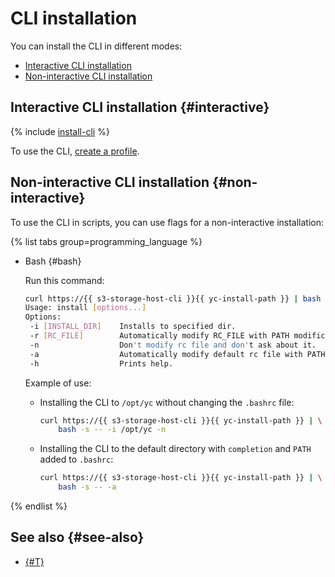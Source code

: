 # CLI installation

You can install the CLI in different modes: 
- [Interactive CLI installation](#interactive)
- [Non-interactive CLI installation](#non-interactive)

## Interactive CLI installation {#interactive}

{% include [install-cli](../../_includes/cli/install-cli.md) %}

To use the CLI, [create a profile](profile/profile-create.md).

## Non-interactive CLI installation {#non-interactive}

To use the CLI in scripts, you can use flags for a non-interactive installation:

{% list tabs group=programming_language %}

- Bash {#bash}

    Run this command:

    ```bash
    curl https://{{ s3-storage-host-cli }}{{ yc-install-path }} | bash -s -- -h
    Usage: install [options...]
    Options:
     -i [INSTALL_DIR]    Installs to specified dir.
     -r [RC_FILE]        Automatically modify RC_FILE with PATH modification and shell completion.
     -n                  Don't modify rc file and don't ask about it.
     -a                  Automatically modify default rc file with PATH modification and shell completion.
     -h                  Prints help.
    ```

    Example of use:
    - Installing the CLI to `/opt/yc` without changing the `.bashrc` file:

        ```bash
        curl https://{{ s3-storage-host-cli }}{{ yc-install-path }} | \
            bash -s -- -i /opt/yc -n
        ```

    - Installing the CLI to the default directory with `completion` and `PATH` added to `.bashrc`:

        ```bash
        curl https://{{ s3-storage-host-cli }}{{ yc-install-path }} | \
            bash -s -- -a
        ```

{% endlist %}

## See also {#see-also}

* [{#T}](update-cli.md)
